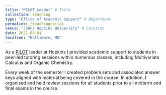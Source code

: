 ```yaml
---
title: "PILOT Leader" # Title
collection: teaching
type: "Office of Academic Support" # Department 
permalink: /teaching/pilot
venue: "Johns Hopkins University" # Location
date: 2021-09-01
location: "Baltimore, MD"
---
```


As a [PILOT](https://academicsupport.jhu.edu/pilot/) leader at Hopkins I provided academic support to students in peer-led tutoring sessions within numerous classes, including Multivariate Calculus and Organic Chemistry. 

Every week of the semester I created problem sets and associated answer keys aligned with material being covered in the course. In addition, I organized and held review sessions for all students prior to all midterm and final exams in the course.
